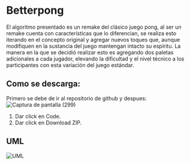 # Betterpong
El algoritmo presentado es un remake del clásico juego pong, al ser un remake cuenta con características que lo diferencian, se realiza esto iterando en el concepto original y agregar nuevos toques que, aunque modifiquen en la sustancia del juego mantengan intacto su espíritu. La manera en la que se decidió realizar esto es agregando dos paletas adicionales a cada jugador, elevando la dificultad y el nivel técnico a los participantes con esta variación del juego estándar.

## Como se descarga:
Primero se debe de ir al repositorio de github y despues:
![Captura de pantalla (299)](https://user-images.githubusercontent.com/110875651/202345046-aeaae2e5-108c-490e-832e-460b9e12e8d1.png)
1. Dar click en Code.
2. Dar click en Download ZIP.
## UML

![UML](https://user-images.githubusercontent.com/73660713/194176525-2956ef8c-d255-44a8-ab9f-63894c60b21e.png)
